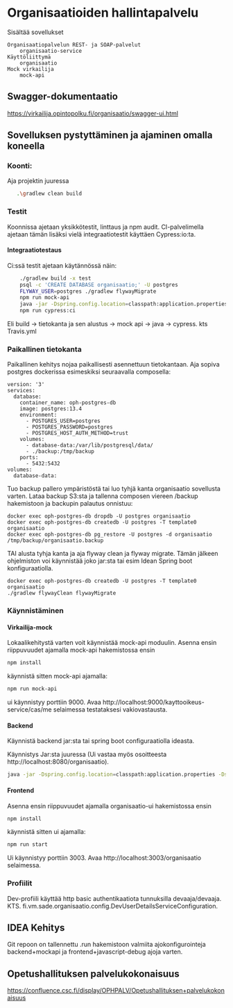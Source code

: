 # Organisaatioiden hallintapalvelu

Sisältää sovellukset

    Organisaatiopalvelun REST- ja SOAP-palvelut
        organisaatio-service
    Käyttöliittymä
        organisaatio
    Mock virkailija
        mock-api
 


## Swagger-dokumentaatio

https://virkailija.opintopolku.fi/organisaatio/swagger-ui.html


## Sovelluksen pystyttäminen ja ajaminen omalla koneella

### Koonti: 

Aja projektin juuressa

``` bash
   .\gradlew clean build
```

### Testit

Koonnissa ajetaan yksikkötestit, linttaus ja npm audit. CI-palvelimella ajetaan tämän lisäksi vielä integraatiotestit käyttäen Cypress:io:ta. 

#### Integraatiotestaus

Ci:ssä testit ajetaan käytännössä näin:
``` bash
    ./gradlew build -x test
    psql -c 'CREATE DATABASE organisaatio;' -U postgres
    FLYWAY_USER=postgres ./gradlew flywayMigrate
    npm run mock-api 
    java -jar -Dspring.config.location=classpath:application.properties -Dspring.profiles.active=dev ./organisaatio-service/build/libs/organisaatio-service.jar &
    npm run cypress:ci
```

Eli build -> tietokanta ja sen alustus -> mock api -> java -> cypress. kts Travis.yml

### Paikallinen tietokanta
Paikallinen kehitys nojaa paikallisesti asennettuun tietokantaan. Aja sopiva postgres dockerissa esimeskiksi seuraavalla composella:
```
version: '3'
services:
  database:
    container_name: oph-postgres-db
    image: postgres:13.4
    environment:
      - POSTGRES_USER=postgres
      - POSTGRES_PASSWORD=postgres
      - POSTGRES_HOST_AUTH_METHOD=trust
    volumes:
      - database-data:/var/lib/postgresql/data/
      - ./backup:/tmp/backup
    ports:
      - 5432:5432
volumes:
  database-data:
```
Tuo backup pallero ympäristöstä tai luo tyhjä kanta organisaatio sovellusta varten. Lataa backup S3:sta ja tallenna composen viereen /backup hakemistoon ja backupin palautus onnistuu:

```
docker exec oph-postgres-db dropdb -U postgres organisaatio
docker exec oph-postgres-db createdb -U postgres -T template0 organisaatio
docker exec oph-postgres-db pg_restore -U postgres -d organisaatio /tmp/backup/organisaatio.backup
```

TAI alusta tyhja kanta ja aja flyway clean ja flyway migrate. Tämän jälkeen ohjelmiston voi käynnistää joko jar:sta tai esim Idean Spring boot konfiguraatiolla.

```
docker exec oph-postgres-db createdb -U postgres -T template0 organisaatio
./gradlew flywayClean flywayMigrate

```


### Käynnistäminen
#### Virkailija-mock
Lokaalikehitystä varten voit käynnistää mock-api moduulin.
Asenna ensin riippuvuudet ajamalla mock-api hakemistossa ensin
``` bash
npm install
```
käynnistä sitten mock-api ajamalla:
``` bash
npm run mock-api
```
ui käynnistyy porttiin 9000. Avaa http://localhost:9000/kayttooikeus-service/cas/me selaimessa testataksesi vakiovastausta.
#### Backend
Käynnistä backend jar:sta tai spring boot configuraatiolla ideasta.

Käynnistys Jar:sta juuressa (Ui vastaa myös osoitteesta http://localhost:8080/organisaatio).
``` bash
java -jar -Dspring.config.location=classpath:application.properties -Dspring.profiles.active=dev  -Durl-virkailija=http://localhost:9000 -Dhost.virkailija=localhost:9000 ./organisaatio-service/build/libs/organisaatio-service.jar 
```

#### Frontend
Asenna ensin riippuvuudet ajamalla organisaatio-ui hakemistossa ensin
``` bash
npm install
```
käynnistä sitten ui ajamalla:
``` bash
npm run start
```
Ui käynnistyy porttiin 3003. Avaa http://localhost:3003/organisaatio selaimessa.
### Profiilit
Dev-profiili käyttää http basic authentikaatiota tunnuksilla devaaja/devaaja. KTS. fi.vm.sade.organisaatio.config.DevUserDetailsServiceConfiguration.

## IDEA Kehitys
Git repoon on tallennettu .run hakemistoon valmiita ajokonfigurointeja backend+mockapi ja frontend+javascript-debug ajoja varten.
       
## Opetushallituksen palvelukokonaisuus
https://confluence.csc.fi/display/OPHPALV/Opetushallituksen+palvelukokonaisuus
